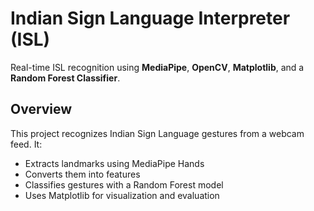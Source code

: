 # Indian Sign Language Interpreter (ISL)

Real-time ISL recognition using **MediaPipe**, **OpenCV**, **Matplotlib**, and a **Random Forest Classifier**.

##  Overview
This project recognizes Indian Sign Language gestures from a webcam feed. It:
- Extracts landmarks using MediaPipe Hands
- Converts them into features
- Classifies gestures with a Random Forest model
- Uses Matplotlib for visualization and evaluation

